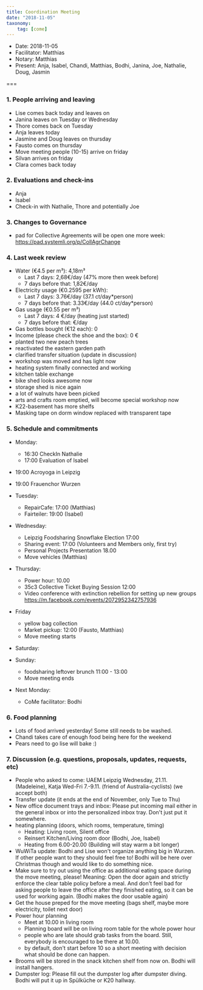 ```yaml
---
title: Coordination Meeting
date: "2018-11-05"
taxonomy:
    tag: [come]
---
```


<!--
Hello facilitator/notary! Thank you for your services. Here is some advice for facilitating coordination meetings:
  - Prepare the meeting a bit beforehand (find out about evaluations, gas, electricity and water usages, waste collections, income, scheduled events). You can ask others to assist you.
  - Notify people 10 minutes before the meeting starts. (Watching the clock is not super fun, people will be grateful if you do it for them.)
  - Start at 10:00 sharp, or earlier if everyone is there. (Waiting is time-wasting, be a time-saver!)
  - If you don't want to take notes yourself ask someone else to take care of that. (This pad can easily be used to read from and write in simultaneously.)
  - Go through the ordered points in order, even if nothing has changed. (They are arranged to try and get the most relevant information to most people.)
  - Feel welcome to moderate conversation if off-topic or too detailed. (Are listeners interested? Are speakers satisfied? Can you identify a sub-group?)
  - Try to finish the meeting before 11:00. (There is always more to talk about and it's important for people to know that CoMes don't take forever.)
  - Leave the room once the meeting has ended. (This sends a clear signal to everyone else that they can also leave and get on with their day.)
  - Take care that the meeting minutes will be put to kanthaus.online. (If you don't know how to do it, ask someone to help you with it. But do it today!)
  - As soon as the minutes are online, empty the pad from all irrelevant things and get it ready for the next facilitator. (Only keep regular events such as CoMe, power hour, regular food pickups and such. Move the counter figures from 'last 7 days' to '7 days before that' and adjust the date to next week.)
  - Please indent list points with a double-space, not a tab-space: the pad has a bug when rendering markdown, adding extra lines. The resulting web-page looks spacey... not in a good way.
  - Have fun!
-->

- Date: 2018-11-05
- Facilitator: Matthias
- Notary: Matthias
- Present: Anja, Isabel, Chandi, Matthias, Bodhi, Janina, Joe, Nathalie, Doug, Jasmin

===

### 1. People arriving and leaving
- Lise comes back today and leaves on
- Janina leaves on Tuesday or Wednesday
- Thore comes back on Tuesday
- Anja leaves today
- Jasmine and Doug leaves on thursday
- Fausto comes on thursday
- Move meeting people (10-15) arrive on friday
- Silvan arrives on friday
- Clara comes back today

### 2. Evaluations and check-ins <!-- press the play button on https://gitlab.com/kanthaus/kanthaus-private/pipeline_schedules and it will print to #kanthaus-residence -->
- Anja
- Isabel
- Check-in with Nathalie, Thore and potentially Joe

### 3. Changes to Governance
- pad for Collective Agreements will be open one more week: https://pad.systemli.org/p/CollAgrChange

### 4. Last week review
- Water (€4.5 per m³): 4,18m³
  - Last 7 days: 2,68€/day (47% more then week before)
  - 7 days before that: 1,82€/day
- Electricity usage (€0.2595 per kWh): <!-- See residency record output in #kanthaus-residence -->
  - Last 7 days: 3.76€/day (37.1 ct/day*person)
  - 7 days before that: 3.33€/day (44.0 ct/day*person)
- Gas usage (€0.55 per m³)
  - Last 7 days: 4 €/day (heating just started)
  - 7 days before that: €/day
- Gas bottles bought (€12 each): 0
- Income (please check the shoe and the box): 0 €
- planted two new peach trees
- reactivated the eastern garden path
- clarified transfer situation (update in discussion)
- workshop was moved and has light now
- heating system finally connected and working
- kitchen table exchange
- bike shed looks awesome now
- storage shed is nice again
- a lot of walnuts have been picked
- arts and crafts room emptied, will become special workshop now
- K22-basement has more shelfs
- Masking tape on dorm window replaced with transparent tape



### 5. Schedule and commitments <!-- https://cloud.kanthaus.online/apps/calendar/ -->
- Monday:
     - 16:30 CheckIn Nathalie
     - 17:00 Evaluation of Isabel
- 19:00 Acroyoga in Leipzig
- 19:00 Frauenchor Wurzen
- Tuesday:

  - RepairCafe: 17:00 (Matthias)
  - Fairteiler: 19:00 (Isabel)
- Wednesday:
  - Leipzig Foodsharing Snowflake Election 17:00
  - Sharing event: 17:00  (Volunteers and Members only, first try)
  - Personal Projects Presentation 18.00
  - Move vehicles (Matthias)
- Thursday:
  - Power hour: 10.00
  - 35c3 Collective Ticket Buying Session 12:00
   - Video conference with extinction rebellion for setting up new groups https://m.facebook.com/events/2072952342757936
- Friday
  - yellow bag collection
  - Market pickup: 12:00 (Fausto, Matthias)
  - Move meeting starts
- Saturday:
- Sunday:
  - foodsharing leftover brunch 11:00 - 13:00
  - Move meeting ends
- Next Monday:
  - CoMe facilitator:  Bodhi

### 6. Food planning
- Lots of food arrived yesterday! Some still needs to be washed.
- Chandi takes care of enough food being here for the weekend
- Pears need to go lise will bake :)

### 7. Discussion (e.g. questions, proposals, updates, requests, etc)
- People who asked to come: UAEM Leipzig Wednesday, 21.11. (Madeleine), Katja Wed-Fri 7.-9.11. (friend of Australia-cyclists) (we accept both)
- Transfer update (it ends at the end of November, only Tue to Thu)
- New office document trays and inbox: Please put incoming mail either in the general inbox or into the personalized inbox tray. Don't just put it somewhere.
- heating planning (doors, which rooms, temperature, timing)
  - Heating: Living room, Silent office
  - Reinsert Kitchen/Living room door (Bodhi, Joe, Isabel)
  - Heating from 6.00-20.00 (Building will stay warm a bit longer)
- WuWiTa update: Bodhi and Lise won't organize anything big in Wurzen. If other people want to they should feel free to! Bodhi will be here over Christmas though and would like to do something nice.
- Make sure to try out using the office as additional eating space during the move meeting, please! Meaning: Open the door again and strictly enforce the clear table policy before a meal. And don't feel bad for asking people to leave the office after they finished eating, so it can be used for working again. (Bodhi makes the door usable again)
- Get the house preped for the move meeting (bags shelf, maybe more electricity, toilet next door)
- Power hour planning
  - Meet at 10.00 in living room
  - Planning board will be on living room table for the whole power hour
  - people who are late should grab tasks from the board. Still, everybody is encouraged to be there at 10.00.
  - by default, don't start before 10 so a short meeting with decision what should be done can happen.
- Brooms will be stored in the snack kitchen shelf from now on. Bodhi will install hangers.
- Dumpster log: Please fill out the dumpster log after dumpster diving. Bodhi will put it up in Spülküche or K20 hallway.
